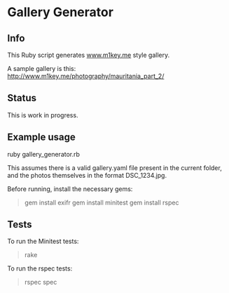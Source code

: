 Gallery Generator
=================

## Info

This Ruby script generates www.m1key.me style gallery.

A sample gallery is this: http://www.m1key.me/photography/mauritania_part_2/

## Status

This is work in progress.

## Example usage

ruby gallery_generator.rb

This assumes there is a valid gallery.yaml file present in the current folder,
and the photos themselves in the format DSC_1234.jpg.

Before running, install the necessary gems:
> gem install exifr
> gem install minitest
> gem install rspec

## Tests

To run the Minitest tests:
> rake

To run the rspec tests:
> rspec spec 

